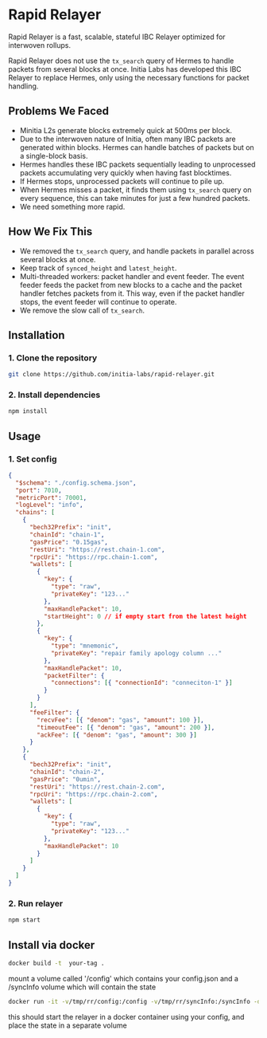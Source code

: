# Rapid Relayer

Rapid Relayer is a fast, scalable, stateful IBC Relayer optimized for interwoven rollups.

Rapid Relayer does not use the `tx_search` query of Hermes to handle packets from several blocks at once. Initia Labs has developed this IBC Relayer to replace Hermes, only using the necessary functions for packet handling.

## Problems We Faced

- Minitia L2s generate blocks extremely quick at 500ms per block.
- Due to the interwoven nature of Initia, often many IBC packets are generated within blocks. Hermes can handle batches of packets but on a single-block basis.
- Hermes handles these IBC packets sequentially leading to unprocessed packets accumulating very quickly when having fast blocktimes.
- If Hermes stops, unprocessed packets will continue to pile up.
- When Hermes misses a packet, it finds them using `tx_search` query on every sequence, this can take minutes for just a few hundred packets.
- We need something more rapid.

## How We Fix This

- We removed the `tx_search` query, and handle packets in parallel across several blocks at once.
- Keep track of `synced_height` and `latest_height`.
- Multi-threaded workers: packet handler and event feeder. The event feeder feeds the packet from new blocks to a cache and the packet handler fetches packets from it. This way, even if the packet handler stops, the event feeder will continue to operate.
- We remove the slow call of `tx_search`.

## Installation

### 1. Clone the repository

```bash
git clone https://github.com/initia-labs/rapid-relayer.git
```

### 2. Install dependencies

```bash
npm install
```

## Usage

### 1. Set config

```json
{
  "$schema": "./config.schema.json",
  "port": 7010,
  "metricPort": 70001,
  "logLevel": "info",
  "chains": [
    {
      "bech32Prefix": "init",
      "chainId": "chain-1",
      "gasPrice": "0.15gas",
      "restUri": "https://rest.chain-1.com",
      "rpcUri": "https://rpc.chain-1.com",
      "wallets": [
        {
          "key": {
            "type": "raw",
            "privateKey": "123..."
          },
          "maxHandlePacket": 10,
          "startHeight": 0 // if empty start from the latest height
        },
        {
          "key": {
            "type": "mnemonic",
            "privateKey": "repair family apology column ..."
          },
          "maxHandlePacket": 10,
          "packetFilter": {
            "connections": [{ "connectionId": "conneciton-1" }]
          }
        }
      ],
      "feeFilter": {
        "recvFee": [{ "denom": "gas", "amount": 100 }],
        "timeoutFee": [{ "denom": "gas", "amount": 200 }],
        "ackFee": [{ "denom": "gas", "amount": 300 }]
      }
    },
    {
      "bech32Prefix": "init",
      "chainId": "chain-2",
      "gasPrice": "0umin",
      "restUri": "https://rest.chain-2.com",
      "rpcUri": "https://rpc.chain-2.com",
      "wallets": [
        {
          "key": {
            "type": "raw",
            "privateKey": "123..."
          },
          "maxHandlePacket": 10
        }
      ]
    }
  ]
}
```

### 2. Run relayer

```bash
npm start
```

## Install via docker

```bash
docker build -t  your-tag .
```

mount a volume called '/config' which contains your config.json
and a /syncInfo volume which will contain the state

```bash
docker run -it -v/tmp/rr/config:/config -v/tmp/rr/syncInfo:/syncInfo -d  rapid-relayer:latest
```

this should start the relayer in a docker container using your config, and place the state in a separate volume
